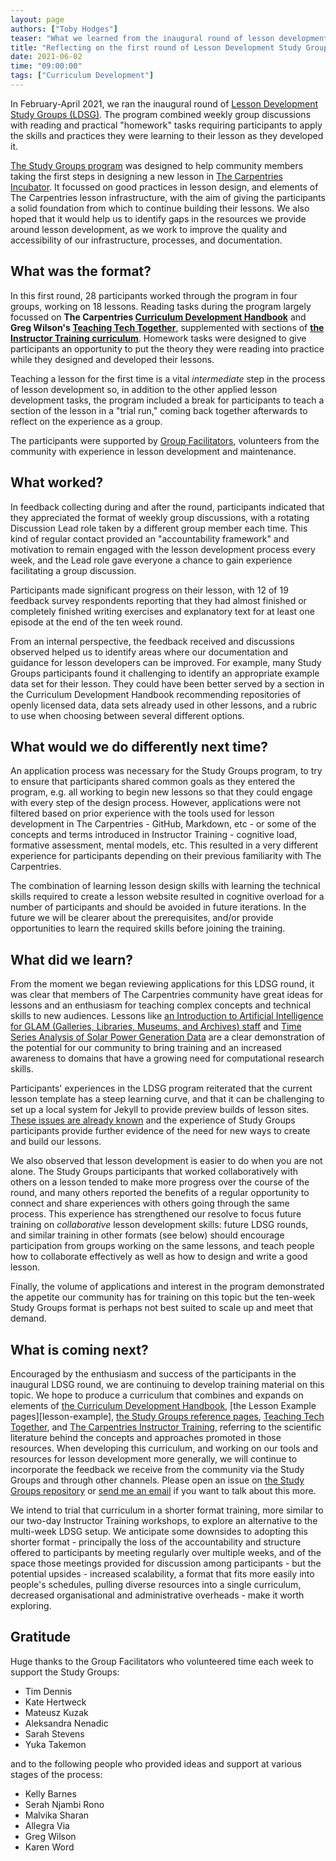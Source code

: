 ```yaml
---
layout: page
authors: ["Toby Hodges"]
teaser: "What we learned from the inaugural round of lesson development training."
title: "Reflecting on the first round of Lesson Development Study Groups"
date: 2021-06-02
time: "09:00:00"
tags: ["Curriculum Development"]
---
```


In February-April 2021, we ran the inaugural round of [Lesson Development Study Groups (LDSG)][ldsg-announcement-post]. The program combined weekly group discussions with reading and practical "homework" tasks requiring participants to apply the skills and practices they were learning to their lesson as they developed it.

[The Study Groups program][study-groups] was designed to help community members taking the first steps in designing a new lesson in [The Carpentries Incubator][incubator]. It focussed on good practices in lesson design, and elements of The Carpentries lesson infrastructure, with the aim of giving the participants a solid foundation from which to continue building their lessons. We also hoped that it would help us to identify gaps in the resources we provide around lesson development, as we work to improve the quality and accessibility of our infrastructure, processes, and documentation.

## What was the format?

In this first round, 28 participants worked through the program in four groups, working on 18 lessons. Reading tasks during the program largely focussed on **The Carpentries [Curriculum Development Handbook][cdh]** and **Greg Wilson's [Teaching Tech Together][ttt]**, supplemented with sections of [**the Instructor Training curriculum**][it]. Homework tasks were designed to give participants an opportunity to put the theory they were reading into practice while they designed and developed their lessons.

Teaching a lesson for the first time is a vital _intermediate_ step in the process of lesson development so, in addition to the other applied lesson development tasks, the program included a break for participants to teach a section of the lesson in a "trial run," coming back together afterwards to reflect on the experience as a group.

The participants were supported by [Group Facilitators](#gratitude), volunteers from the community with experience in lesson development and maintenance.


## What worked?

In feedback collecting during and after the round, participants indicated that they appreciated the format of weekly group discussions, with a rotating Discussion Lead role taken by a different group member each time. This kind of regular contact provided an "accountability framework" and motivation to remain engaged with the lesson development process every week, and the Lead role gave everyone a chance to gain experience facilitating a group discussion.

Participants made significant progress on their lesson, with 12 of 19 feedback survey respondents reporting that they had almost finished or completely finished writing exercises and explanatory text for at least one episode at the end of the ten week round.

From an internal perspective, the feedback received and discussions observed helped us to identify areas where our documentation and guidance for lesson developers can be improved. For example, many Study Groups participants found it challenging to identify an appropriate example data set for their lesson. They could have been better served by a section in the Curriculum Development Handbook recommending repositories of openly licensed data, data sets already used in other lessons, and a rubric to use when choosing between several different options.


## What would we do differently next time?

An application process was necessary for the Study Groups program, to try to ensure that participants shared common goals as they entered the program, e.g. all working to begin new lessons so that they could engage with every step of the design process. However, applications were not filtered based on prior experience with the tools used for lesson development in The Carpentries - GitHub, Markdown, etc - or some of the concepts and terms introduced in Instructor Training - cognitive load, formative assessment, mental models, etc. This resulted in a very different experience for participants depending on their previous familiarity with The Carpentries.

The combination of learning lesson design skills with learning the technical skills required to create a lesson website resulted in cognitive overload for a number of participants and should be avoided in future iterations. In the future we will be clearer about the prerequisites, and/or provide opportunities to learn the required skills before joining the training.


## What did we learn?

From the moment we began reviewing applications for this LDSG round, it was clear that members of The Carpentries community have great ideas for lessons and an enthusiasm for teaching complex concepts and technical skills to new audiences. Lessons like [an Introduction to Artificial Intelligence for GLAM (Galleries, Libraries, Museums, and Archives) staff][ai-glam] and [Time Series Analysis of Solar Power Generation Data][ts-solar] are a clear demonstration of the potential for our community to bring training and an increased awareness to domains that have a growing need for computational research skills.

Participants' experiences in the LDSG program reiterated that the current lesson template has a steep learning curve, and that it can be challenging to set up a local system for Jekyll to provide preview builds of lesson sites. [These issues are already known][lesson-template-redesign-post] and the experience of Study Groups participants provide further evidence of the need for new ways to create and build our lessons.

We also observed that lesson development is easier to do when you are not alone. The Study Groups participants that worked collaboratively with others on a lesson tended to make more progress over the course of the round, and many others reported the benefits of a regular opportunity to connect and share experiences with others going through the same process. This experience has strengthened our resolve to focus future training on _collaborative_ lesson development skills: future LDSG rounds, and similar training in other formats (see below) should encourage participation from groups working on the same lessons, and teach people how to collaborate effectively as well as how to design and write a good lesson.

Finally, the volume of applications and interest in the program demonstrated the appetite our community has for training on this topic but the ten-week Study Groups format is perhaps not best suited to scale up
and meet that demand.


## What is coming next?

Encouraged by the enthusiasm and success of the participants in the inaugural LDSG round, we are continuing to develop training material on this topic. We hope to produce a curriculum that combines and expands on elements of [the Curriculum Development Handbook][cdh], [the Lesson Example pages][lesson-example], [the Study Groups reference pages][study-groups], [Teaching Tech Together][ttt], and [The Carpentries Instructor Training][it], referring to the scientific literature behind the concepts and approaches promoted in those resources. When developing this curriculum, and working on our tools and resources for lesson development more generally, we will continue to incorporate the feedback we receive from the community via the Study Groups and through other channels. Please open an issue on [the Study Groups repository][ldsg-repo] or
[send me an email][toby] if you want to talk about this more.

We intend to trial that curriculum in a shorter format training, more similar to our two-day Instructor Training workshops, to explore an alternative to the multi-week LDSG setup. We anticipate some downsides to adopting this shorter format - principally the loss of the accountability and structure offered to participants by meeting regularly over multiple weeks, and of the space those meetings provided for discussion among participants - but the potential upsides - increased scalability, a format that fits more easily into people's schedules, pulling diverse resources into a single curriculum, decreased organisational and administrative overheads - make it worth exploring.


## Gratitude

Huge thanks to the Group Facilitators who volunteered time each week to support the
Study Groups:

- Tim Dennis
- Kate Hertweck
- Mateusz Kuzak
- Aleksandra Nenadic
- Sarah Stevens
- Yuka Takemon

and to the following people who provided ideas and support at various stages of the process:

- Kelly Barnes
- Serah Njambi Rono
- Malvika Sharan
- Allegra Via
- Greg Wilson
- Karen Word

[ai-glam]: https://carpentries-incubator.github.io/machine-learning-librarians-archivists/
[cdh]: https://cdh.carpentries.org/
[incubator]: https://carpentries.org/community-lessons/
[it]: https://carpentries.github.io/instructor-training/
[ldsg-announcement-post]: https://carpentries.org/blog/2020/12/lesson-development-study-groups/
[ldsg-repo]: https://github.com/carpentries-incubator/study-groups/
[lesson-template-redesign-post]: https://carpentries.org/blog/2020/08/lesson-template-design/
[study-groups]: https://carpentries-incubator.github.io/study-groups/
[toby]: mailto:tobyhodges@carpentries.org
[ts-solar]: https://carpentries-incubator.github.io/data-management-pipelines-engineering/index.html
[ttt]: https://teachtogether.tech/
